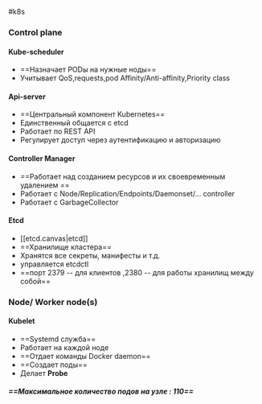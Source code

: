 #k8s
### Control plane
#### Kube-scheduler
- ==Назначает PODы на нужные ноды==
- Учитывает QoS,requests,pod Affinity/Anti-affinity,Priority class
#### Api-server
- ==Центральный компонент Kubernetes==
- Единственный общается с etcd
- Работает по REST API
- Регулирует доступ через аутентификацию и авторизацию 
#### Controller Manager
- ==Работает над созданием ресурсов и их своевременным удалением ==
- Работает с Node/Replication/Endpoints/Daemonset/... controller 			
- Работает с GarbageCollector
#### Etcd
- [[etcd.canvas|etcd]]
- ==Хранилище кластера==
- Хранятся все секреты, манифесты и т.д.
- управляется etcdctl
- ==порт 2379 -- для клиентов ,2380 -- для работы хранилищ между собой==

### Node/ Worker node(s)
#### Kubelet
- ==Systemd служба==
- Работает на каждой ноде
- ==Отдает команды Docker daemon==
- ==Создает поды==
- Делает **Probe**
##### ==Максимальное количество подов на узле : 110==